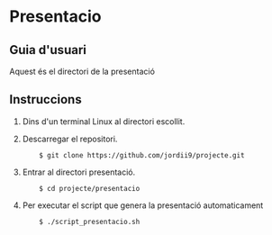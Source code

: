 # Presentacio

## Guia d'usuari

Aquest és el directori de la presentació

## Instruccions

1. Dins d'un terminal Linux al directori escollit.

2. Descarregar el repositori.

	```
		$ git clone https://github.com/jordii9/projecte.git
	```
	
3.  Entrar al directori presentació.

	```
		$ cd projecte/presentacio
	```
	

4. Per executar el script que genera la presentació automaticament

	```
		$ ./script_presentacio.sh
	```
